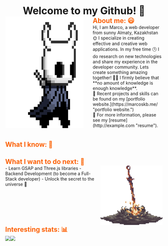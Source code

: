 <h1 align="center" style="font-size: 32px; margin: 0;">Welcome to my Github! 👋</h1>

<div style="display: flex; flex-direction: row;">
<img style="margin-right: 30px" align="left" src="https://raw.githubusercontent.com/TanZng/TanZng/master/assets/hollor_knight3.gif" width="250"/>
<div>
<h2 style="margin: 0; color: #fc6203;">About me: 😃</h2>
<div style="margin: 0;">Hi, I am Marco, a web developer from sunny Almaty, Kazakhstan 🌞 I specialize in creating effective and creative web applications. In my free time 🕒 I do research on new technologies and share my experience in the developer community. Lets create something amazing together! 🚀✨ I firmly believe that **no amount of knowledge is enough knowledge**.</div>
<div>📁 Recent projects and skills can be found on my [portfolio website.](https://marcoskb.me/ "portfolio website.")</div><div>📌 For more information, please see my [resume](http://example.com "resume").</div>
</div>
</div>

<h2 style="margin: 40px 0 15px 0; color: #fc6203">What I know: 💼</h2>

<h2 style="margin: 30px 0 0 0; color: #fc6203">What I want to do next: 🤔</h2>
<div style="display: flex; flex-direction: row;justify-content: space-between;">
  <div>
- Learn GSAP and Three.js libraries
- Backend Development (to become a Full-Stack developer)
- Unlock the secret to the universe 🤭
</div>
<img align="right" src="https://raw.githubusercontent.com/TanZng/TanZng/master/assets/bonefire.gif" width="200"/>
</div>

<h2 style="margin: 0; color: #fc6203">Interesting stats: 📊</h2>
<div style="display: flex; flex-direction: row;" align="center">
<picture><source height="200" srcset="https://github-readme-stats.vercel.app/api?username=MarcoSKB&show_icons=true&theme=dark&title_color=fc6203&rank_icon=github" media="(prefers-color-scheme: dark)"/><source height="200" srcset="https://github-readme-stats.vercel.app/api?username=MarcoSKB&show_icons=true&title_color=fc6203&rank_icon=github" media="(prefers-color-scheme: light), (prefers-color-scheme: no-preference)"/><img height="200" src="https://github-readme-stats.vercel.app/api?username=MarcoSKB&show_icons=true&title_color=fc6203&rank_icon=github" />
</picture>
<picture><source height="200" srcset="https://github-readme-stats.vercel.app/api/top-langs/?username=MarcoSKB&layout=compact&theme=dark&title_color=fc6203&langs_count=8&card_width=320" media="(prefers-color-scheme: dark)"/><source height="200" srcset="https://github-readme-stats.vercel.app/api/top-langs/?username=MarcoSKB&layout=compact&title_color=fc6203" media="(prefers-color-scheme: light), (prefers-color-scheme: no-preference)"/><img height="200" src="https://github-readme-stats.vercel.app/api/top-langs/?username=MarcoSKB&layout=compact&title_color=fc6203" />
</picture>
</div>
